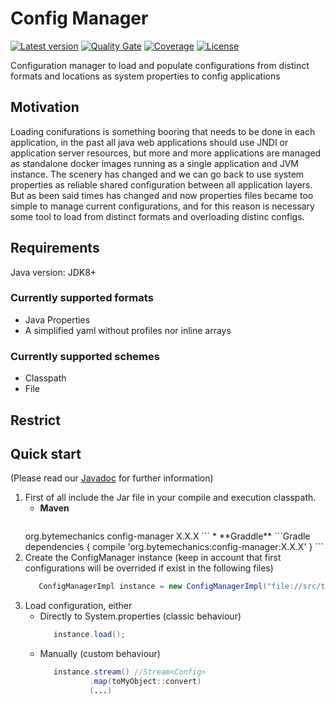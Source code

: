 # Config Manager
[![Latest version](https://maven-badges.herokuapp.com/maven-central/org.bytemechanics/config-manager/badge.svg)](https://maven-badges.herokuapp.com/maven-central/org.bytemechanics/config-manager/badge.svg)
[![Quality Gate](https://sonarcloud.io/api/project_badges/measure?project=org.bytemechanics%3Aconfig-manager&metric=alert_status)](https://sonarcloud.io/dashboard/index/org.bytemechanics%3Aconfig-manager)
[![Coverage](https://sonarcloud.io/api/project_badges/measure?project=org.bytemechanics%3Aconfig-manager&metric=coverage)](https://sonarcloud.io/dashboard/index/org.bytemechanics%3Aconfig-manager)
[![License](https://img.shields.io/badge/License-Apache%202.0-blue.svg)](https://opensource.org/licenses/Apache-2.0)

Configuration manager to load and populate configurations from distinct formats and locations as system properties to config applications 

## Motivation
Loading conifurations is something booring that needs to be done in each application, in the past all java web applications should use JNDI or application server resources, but more and more applications are managed as standalone docker images running as a single application and JVM instance. 
The scenery has changed and we can go back to use system properties as reliable shared configuration between all application layers. But as been said times has changed and now properties files became too simple to manage current configurations, and for this reason is necessary some tool to load from distinct formats and overloading distinc configs.

## Requirements
Java version: JDK8+

### Currently supported formats
* Java Properties
* A simplified yaml without profiles nor inline arrays

### Currently supported schemes
* Classpath
* File


## Restrict

## Quick start
(Please read our [Javadoc](https://config-manager.bytemechanics.org/javadoc/index.html) for further information)

1. First of all include the Jar file in your compile and execution classpath.
   * **Maven**
     ```Maven
	<dependency>
		<groupId>org.bytemechanics</groupId>
		<artifactId>config-manager</artifactId>
		<version>X.X.X</version>
	</dependency>
     ```
   * **Graddle**
     ```Gradle
        dependencies {
            compile 'org.bytemechanics:config-manager:X.X.X'
        }
     ```
1. Create the ConfigManager instance (keep in account that first configurations will be overrided if exist in the following files)
   ```Java
      ConfigManagerImpl instance = new ConfigManagerImpl("file://src/test/resources/integral-test-1.yml","classpath://integral-test.yml","classpath://org/bytemechanics/config/manager/internal/integral-test-2.yaml","classpath://integral-test-3.properties");    
   ```
1. Load configuration, either
   * Directly to System.properties (classic behaviour) 
     ```Java
        instance.load();
     ```
   * Manually (custom behaviour) 
     ```Java
        instance.stream() //Stream<Config>
                .map(toMyObject::convert)
                (...)
     ```


